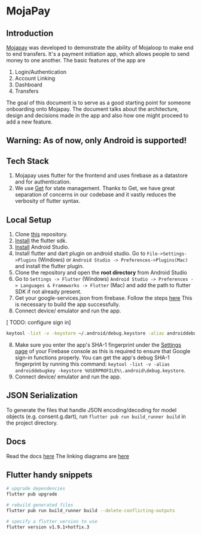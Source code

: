 # MojaPay

## Introduction

[Mojapay](https://github.com/mojaloop/pisp-demo-app-flutter) was developed to demonstrate the ability of Mojaloop to make end to end transfers. It's a payment initiation app, which allows people to send money to one another. The basic features of the app are

1. Login/Authentication
2. Account Linking
3. Dashboard
4. Transfers

The goal of this document is to serve as a good starting point for someone onboarding onto Mojapay. The document talks about the architecture, design and decisions made in the app and also how one might proceed to add a new feature.

## Warning: As of now, only Android is supported!

## Tech Stack

1. Mojapay uses flutter for the frontend and uses firebase as a datastore and for authentication.
2. We use [Get](https://pub.dev/packages/get) for state management. Thanks to Get, we have great separation of concerns in our codebase and it vastly reduces the verbosity of flutter syntax.

## Local Setup

1. Clone [this](https://github.com/mojaloop/pisp-demo-app-flutter) repository.
2. [Install](https://flutter.dev/docs/get-started/install) the flutter sdk.
3. [Install](https://developer.android.com/studio/install) Android Studio.
4. Install flutter and dart plugin on android studio. Go to `File->Settings->Plugins` (Windows) or `Android Studio -> Preferences->Plugins(Mac)` and install the flutter plugin.
5. Clone the repository and open the **root directory** from Android Studio
6. Go to `Settings -> Flutter` (Windows) `Android Studio -> Preferences -> Languages & Frameworks -> Flutter` (Mac)  and add the path to flutter SDK if not already present.
7. Get your google-services.json from firebase. Follow the steps [here](https://www.digitalocean.com/community/tutorials/flutter-firebase-setup) This is necessary to build the app successfully.
8. Connect device/ emulator and run the app.


[ TODO: configure sign in]


```bash
keytool -list -v -keystore ~/.android/debug.keystore -alias androiddebugkey -storepass android -keypass android
```


8. Make sure you enter the app's SHA-1 fingerprint under the [Settings page](https://console.firebase.google.com/u/0/project/_/settings/general) of your Firebase console as this is required to ensure that Google sign-in functions properly. You can get the app's debug SHA-1 fingerprint by running this command: `keytool -list -v -alias androiddebugkey -keystore %USERPROFILE%\.android\debug.keystore`.
9. Connect device/ emulator and run the app.

## JSON Serialization

To generate the files that handle JSON encoding/decoding for model objects (e.g. consent.g.dart), run `flutter pub run build_runner build` in the project directory.
   
## Docs

Read the docs [here](docs/)
The linking diagrams are [here](https://github.com/mojaloop/pisp-demo-server/tree/master/docs/assets/diagrams/transfer)


## Flutter handy snippets


```bash
# upgrade dependencies
flutter pub upgrade

# rebuild generated files
flutter pub run build_runner build --delete-conflicting-outputs

# specify a flutter version to use
flutter version v1.9.1+hotfix.3
```